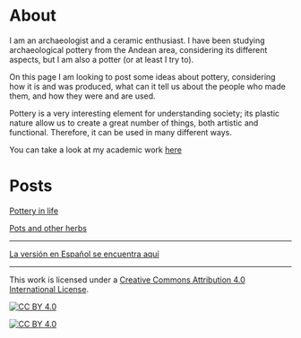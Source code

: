 # About

I am an archaeologist and a ceramic enthusiast. I have been studying archaeological pottery from the Andean area, considering its different aspects, but I am also a potter (or at least I try to).

On this page I am looking to post some ideas about pottery, considering how it is and was produced, what can it tell us about the people who made them, and how they were and are used.

Pottery is a very interesting element for understanding society; its plastic nature allow us to create a great number of things, both artistic and functional. Therefore, it can be used in many different ways. 

You can take a look at my academic work [here](https://www.researchgate.net/profile/Agustina-Scaro)

# Posts

[Pottery in life](/_posts/2022-10-05-PotteryLife.md)

[Pots and other herbs](/_posts/2022-10-12-PotsMore.md)


---

[La versión en Español se encuentra aquí](/_es/about.md)

---


This work is licensed under a
[Creative Commons Attribution 4.0 International License][cc-by].

[![CC BY 4.0][cc-by-shield]][cc-by]

[![CC BY 4.0][cc-by-image]][cc-by]

[cc-by]: http://creativecommons.org/licenses/by/4.0/
[cc-by-image]: https://i.creativecommons.org/l/by/4.0/88x31.png
[cc-by-shield]: https://img.shields.io/badge/License-CC%20BY%204.0-lightgrey.svg

